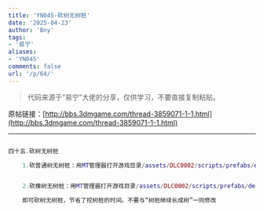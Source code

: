 ```yaml
---
title: 'YN045-砍树无树桩'
date: '2025-04-23'
author: 'Bny'
tags:
- '易宁'
aliases:
- 'YN045'
comments: false
url: '/p/64/'
---
```


> 代码来源于“易宁”大佬的分享，仅供学习，不要直接复制粘贴。

原帖链接：[http://bbs.3dmgame.com/thread-3859071-1-1.html](http://bbs.3dmgame.com/thread-3859071-1-1.html)

---

```lua  

四十五.砍树无树桩

	1.砍普通树无树桩：用MT管理器打开游戏目录/assets/DLC0002/scripts/prefabs/evergreens.lua文件，在inst.AnimState:PushAnimation(inst.anims.stump)的下一行插入inst:Remove()


	2.砍橡树无树桩：用MT管理器打开游戏目录/assets/DLC0002/scripts/prefabs/deciduoustrees.lua文件，在inst.AnimState:PushAnimation(inst.anims.stump)的下一行插入inst:Remove()

	即可砍树无树桩，节省了挖树桩的时间。不要与“树桩继续长成树”一同修改

```  

